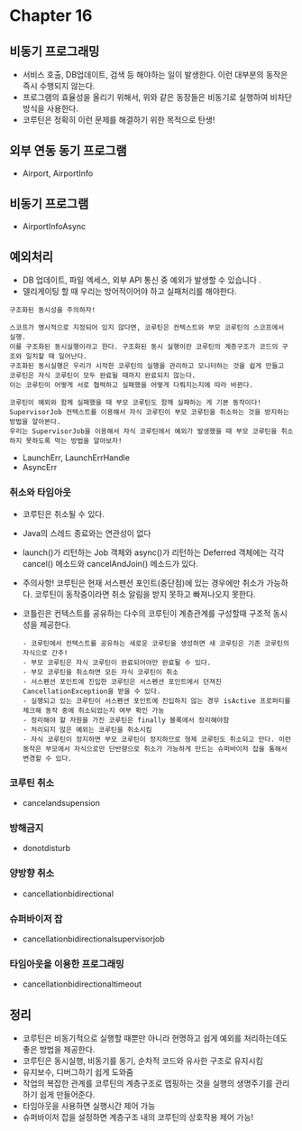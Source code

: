 # Chapter 16

## 비동기 프로그래밍

- 서비스 호출, DB업데이트, 검색 등 해야하는 일이 발생한다. 이런 대부분의 동작은 즉시 수행되지 않는다.
- 프로그램의 효율성을 올리기 위해서, 위와 같은 동장들은 비동기로 실행하여 비차단방식을 사용한다.
- 코루틴은 정확히 이런 문제를 해결하기 위한 목적으로 탄생!

## 외부 연동 동기 프로그램

- Airport, AirportInfo

## 비동기 프로그램

- AirportInfoAsync

## 예외처리

- DB 업데이트, 파일 엑세스, 외부 API 통신 중 예외가 발생할 수 있습니다 .
- 델리게이팅 할 때 우리는 방어적이어야 하고 실패처리를 해야한다.

```
구조화된 동시성을 주의하자!

스코프가 명시적으로 지정되어 있지 않다면, 코루틴은 컨텍스트와 부모 코루틴의 스코프에서 실행.
이를 구조화된 동시실행이라고 한다. 구조화된 동시 실행이란 코루틴의 계층구조가 코드의 구조와 일치할 때 일어난다.
구조화된 동시실행은 우리가 시작한 코루틴의 실행을 관리하고 모니터하는 것을 쉽게 만들고 코루틴은 자식 코루틴이 모두 완료될 때까지 완료되지 않는다.
이는 코루틴이 어떻게 서로 협력하고 실패했을 어떻게 다뤄지는지에 따라 바뀐다.

코루틴이 예외와 함께 실패했을 때 부모 코루틴도 함께 실패하는 게 기본 동작이다!
SupervisorJob 컨텍스트를 이용해서 자식 코루틴이 부모 코루틴을 취소하는 것을 방지하는 방법을 알아본다.
우리는 SupervisorJob을 이용해서 자식 코루틴에서 예외가 발생했을 때 부모 코루틴을 취소하지 못하도록 막는 방법을 알아보자!
```

- LaunchErr, LaunchErrHandle
- AsyncErr

### 취소와 타임아웃

- 코루틴은 취소될 수 있다.
- Java의 스레드 종료와는 연관성이 없다
- launch()가 리턴하는 Job 객체와 async()가 리턴하는 Deferred<T> 객체에는 각각 cancel() 메소드와 cancelAndJoin() 메소드가 있다.
- 주의사항! 코루틴은 현재 서스펜션 포인트(중단점)에 있는 경우에만 취소가 가능하다. 코루틴이 동작중이라면 취소 알림을 받지 못하고 빠져나오지 못한다.

- 코틀린은 컨텍스트를 공유하는 다수의 코루틴이 계층관계를 구성할때 구조적 동시성을 제공한다.
  ```
  - 코루틴에서 컨텍스트를 공유하는 새로운 코루틴을 생성하면 새 코루틴은 기존 코루틴의 자식으로 간주!
  - 부모 코루틴은 자식 코루틴이 완료되어야만 완료될 수 있다.
  - 부모 코루틴을 취소하면 모든 자식 코루틴이 취소
  - 서스펜션 포인트에 진입한 코루틴은 서스펜션 포인트에서 던져진 CancellationException을 받을 수 있다.
  - 실행되고 있는 코루틴이 서스펜션 포인트에 진입하지 않는 경우 isActive 프로퍼티를 체크해 동작 중에 취소되었는지 여부 확인 가능
  - 정리해야 할 자원을 가진 코루틴은 finally 블록에서 정리해야함
  - 처리되지 않은 예외는 코루틴을 취소시킴
  - 자식 코루틴이 정지하면 부모 코루틴이 정지하므로 형제 코루틴도 취소되고 만다. 이런 동작은 부모에서 자식으로만 단반향으로 취소가 가능하게 만드는 슈퍼바이저 잡을 통해서 변경할 수 있다.
  ```

### 코루틴 취소

- cancelandsupension

### 방해금지

- donotdisturb

### 양방향 취소

- cancellationbidirectional

### 슈퍼바이저 잡

- cancellationbidirectionalsupervisorjob

### 타임아웃을 이용한 프로그래밍

- cancellationbidirectionaltimeout

## 정리

- 코루틴은 비동기적으로 실행할 때뿐만 아니라 현명하고 쉽게 예외를 처리하는데도 좋은 방법을 제공한다.
- 코루틴은 동시실행, 비동기를 동기, 순차적 코드와 유사한 구조로 유지시킴
- 유지보수, 디버그하기 쉽게 도와줌
- 작업의 복잡한 관계를 코루틴의 계층구조로 맵핑하는 것을 실행의 생명주기를 관리하기 쉽게 만들어준다.
- 타임아웃을 사용하면 실행시간 제어 가능
- 슈퍼바이저 잡을 설정하면 계층구조 내의 코루틴의 상호작용 제어 가능!
